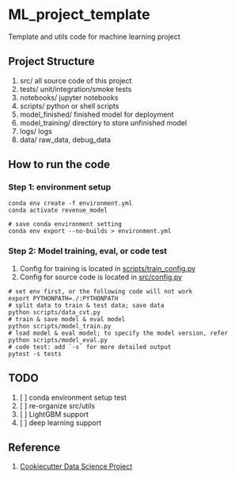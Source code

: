 # ML_project_template
Template and utils code for machine learning project

## Project Structure
1. src/ all source code of this project 
2. tests/ unit/integration/smoke tests
3. notebooks/ jupyter notebooks 
4. scripts/ python or shell scripts
5. model_finished/ finished model for deployment
6. model_training/ directory to store unfinished model
7. logs/ logs 
8. data/ raw_data, debug_data


## How to run the code

### Step 1: environment setup
```shell script
conda env create -f environment.yml
conda activate revenue_model

# save conda environment setting
conda env export --no-builds > environment.yml
```
### Step 2: Model training, eval, or code test

1. Config for training is located in [scripts/train_config.py](scripts/train_config.py)
2. Config for source code is located in [src/config.py](src/config.py)

```shell script
# set env first, or the following code will not work
export PYTHONPATH=./:PYTHONPATH
# split data to train & test data; save data
python scripts/data_cvt.py
# train & save model & eval model
python scripts/model_train.py
# load model & eval model; to specify the model version, refer 
python scripts/model_eval.py 
# code test: add `-s` for more detailed output
pytest -s tests
```

## TODO

1. [ ] conda environment setup test
2. [ ] re-organize src/utils
3. [ ] LightGBM support
4. [ ] deep learning support



## Reference 

1. [Cookiecutter Data Science Project](https://drivendata.github.io/cookiecutter-data-science/)
